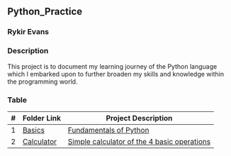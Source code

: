 ## Python_Practice
### Rykir Evans

### Description
This project is to document my learning journey of the Python language which I embarked upon to further broaden my skills and knowledge within the programming world.

### Table

|  #  | Folder Link                        | Project Description                                                    |
| :-: | ---------------------------------- | ---------------------------------------------------------------------- |
|  1  | [Basics](./Basics/README.md)       | [Fundamentals of Python](./Basics/README.md)                           |
|  2  | [Calculator](./Simple_Calculator)  | [Simple calculator of the 4 basic operations](./Simple_Calculator)     |
